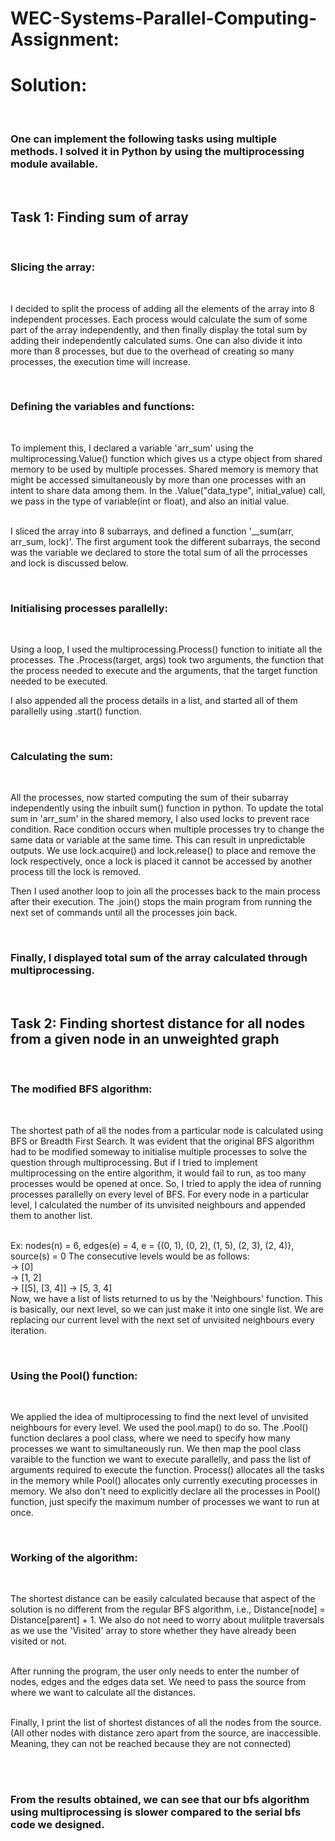 <h1><b>WEC-Systems-Parallel-Computing-Assignment:</b></h1>
<h1><b>Solution:</b></h1>

</br><h3>One can implement the following tasks using multiple methods. I solved it in Python by using the multiprocessing module available.</h3>

</br><h2><b>Task 1: Finding sum of array</b></h2>

</br><h3><b>Slicing the array:</h3></b></br>

I decided to split the process of adding all the elements of the array into 8 independent processes. Each process would calculate the sum of some part of the array independently, and then finally display the total sum by adding their independently calculated sums. One can also divide it into more than 8 processes, but due to the overhead of creating so many processes, the execution time will increase.

</br><h3><b>Defining the variables and functions:</b></h3></br>

To implement this, I declared a variable 'arr_sum' using the multiprocessing.Value() function which gives us a ctype object from shared memory to be used by multiple processes. Shared memory is memory that might be accessed simultaneously by more than one processes with an intent to share data among them. In the .Value("data_type", initial_value) call, we pass in the type of variable(int or float), and also an initial value.

</br>I sliced the array into 8 subarrays, and defined a function '__sum(arr, arr_sum, lock)'. The first argument took the different subarrays, the second was the variable we declared to store the total sum of all the prrocesses and lock is discussed below.

</br><h3><b>Initialising processes parallelly:</b></h3></br>

Using a loop, I used the multiprocessing.Process() function to initiate all the processes. The .Process(target, args) took two arguments, the function that the process needed to execute and the arguments, that the target function needed to be executed.

I also appended all the process details in a list, and started all of them parallelly using .start() function.

</br><h3><b>Calculating the sum:</b></h3></br>

All the processes, now started computing the sum of their subarray independently using the inbuilt sum() function in python. To update the total sum in 'arr_sum' in the shared memory, I also used locks to prevent race condition. Race condition occurs when multiple processes try to change the same data or variable at the same time. This can result in unpredictable outputs. We use lock.acquire() and lock.release() to place and remove the lock respectively, once a lock is placed it cannot be accessed by another process till the lock is removed.

Then I used another loop to join all the processes back to the main process after their execution. The .join() stops the main program from running the next set of commands until all the processes join back.

</br><h3>Finally, I displayed total sum of the array calculated through multiprocessing.</h3>


</br><h2><b>Task 2: Finding shortest distance for all nodes from a given node in an unweighted graph</b></h2>

</br><h3><b>The modified BFS algorithm:</h3></b></br>

The shortest path of all the nodes from a particular node is calculated using BFS or Breadth First Search. It was evident that the original BFS algorithm had to be modified someway to initialise multiple processes to solve the question through multiprocessing. But if I tried to implement multiprocessing on the entire algorithm, it would fail to run, as too many processes would be opened at once. So, I tried to apply the idea of running processes parallelly on every level of BFS. For every node in a particular level, I calculated the number of its unvisited neighbours and appended them to another list.

</br>Ex: nodes(n) = 6, edges(e) = 4, e = {(0, 1), (0, 2), (1, 5), (2, 3), (2, 4)}, source(s) = 0
The consecutive levels would be as follows:
</br>-> [0]
</br>-> [1, 2]
</br>-> [[5], [3, 4]] -> [5, 3, 4]
</br> Now, we have a list of lists returned to us by the 'Neighbours' function. This is basically, our next level, so we can just make it into one single list. We are replacing our current level with the next set of unvisited neighbours every iteration.

</br><h3><b>Using the Pool() function:</h3></b></br>

We applied the idea of multiprocessing to find the next level of unvisited neighbours for every level. We used the pool.map() to do so. The .Pool() function declares a pool class, where we need to specify how many processes we want to simultaneously run. We then map the pool class varaible to the function we want to execute parallelly, and pass the list of arguments required to execute the function. Process() allocates all the tasks in the memory while Pool() allocates only currently executing processes in memory. We also don't need to explicitly declare all the processes in Pool() function, just specify the maximum number of processes we want to run at once.

</br><h3><b>Working of the algorithm:</h3></b></br>

The shortest distance can be easily calculated because that aspect of the solution is no different from the regular BFS algorithm, i.e., Distance[node] = Distance[parent] + 1. We also do not need to worry about mulitple traversals as we use the 'Visited' array to store whether they have already been visited or not.

</br>After running the program, the user only needs to enter the number of nodes, edges and the edges data set. We need to pass the source from where we want to calculate all the distances.

</br>Finally, I print the list of shortest distances of all the nodes from the source. (All other nodes with distance zero apart from the source, are inaccessible. Meaning, they can not be reached because they are not connected)

</br></br><h3>From the results obtained, we can see that our bfs algorithm using multiprocessing is slower compared to the serial bfs code we designed.</h3>